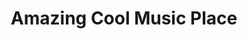 ---
title: "Amazing Cool Music Place"
url: /coraopolis/amazing-cool-music-place/
shop: musical instrument
---